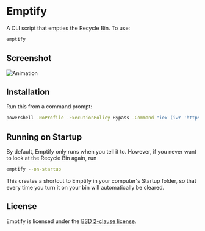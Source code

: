# Emptify

A CLI script that empties the Recycle Bin. To use:

```cmd
emptify
```

## Screenshot

![Animation](http://i.imgur.com/IlUO4iQ.gifv)

## Installation

Run this from a command prompt:

```cmd
powershell -NoProfile -ExecutionPolicy Bypass -Command "iex (iwr 'https://github.com/jamesqo/Emptify/raw/master/install.ps1').Content" && set path=%path%;%LocalAppData%\Emptify
```

## Running on Startup

By default, Emptify only runs when you tell it to. However, if you never want to look at the Recycle Bin again, run

```cmd
emptify --on-startup
```

This creates a shortcut to Emptify in your computer's Startup folder, so that every time you turn it on your bin will automatically be cleared.

## License

Emptify is licensed under the [BSD 2-clause license](license.bsd).
